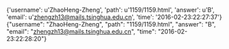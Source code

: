 {'username': u'ZhaoHeng-Zheng', 'path': u'1159/1159.html', 'answer': u'B', 'email': u'zhengzh13@mails.tsinghua.edu.cn', 'time': '2016-02-23:22:27:37'}
{"username": "ZhaoHeng-Zheng", "path": "1159/1159.html", "answer": "B", "email": "zhengzh13@mails.tsinghua.edu.cn", "time": "2016-02-23:22:28:20"}